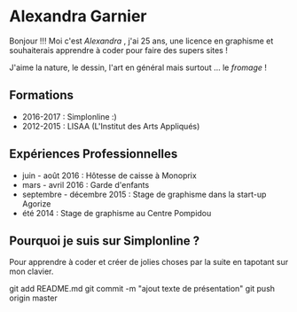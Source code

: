 # Alexandra Garnier

Bonjour !!! Moi c'est *Alexandra* , 
j'ai 25 ans,
une licence en graphisme et souhaiterais apprendre à coder pour faire des supers sites ! 

J'aime la nature, le dessin, l'art en général mais surtout ... le _fromage_ ! 

## Formations

* 2016-2017 : Simplonline :) 
* 2012-2015 : LISAA (L'Institut des Arts Appliqués)

## Expériences Professionnelles 

* juin - août 2016 : Hôtesse de caisse à Monoprix
* mars - avril 2016 : Garde d'enfants 
* septembre - décembre 2015 : Stage de graphisme dans la start-up Agorize
* été 2014 : Stage de graphisme au Centre Pompidou

## Pourquoi je suis sur Simplonline ? 

Pour apprendre à coder et créer de jolies choses par la suite en tapotant sur mon clavier. 

git add README.md
git commit -m "ajout texte de présentation"
git push origin master